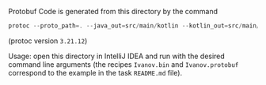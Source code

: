 Protobuf Code is generated from this directory by the command

```powershell
protoc --proto_path=. --java_out=src/main/kotlin --kotlin_out=src/main/kotlin ./struct.proto
```

(protoc version `3.21.12`)

Usage: open this directory in IntelliJ IDEA and run with the desired command line arguments (the recipes `Ivanov.bin` and `Ivanov.protobuf` correspond to the example in the task `README.md` file).